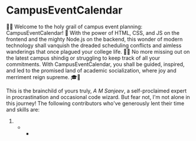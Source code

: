 # CampusEventCalendar

🎉📅 Welcome to the holy grail of campus event planning: CampusEventCalendar! 🙌 With the power of HTML, CSS, and JS on the frontend and the mighty Node.js on the backend, this wonder of modern technology shall vanquish the dreaded scheduling conflicts and aimless wanderings that once plagued your college life. 🙅‍♂️ No more missing out on the latest campus shindig or struggling to keep track of all your commitments. With CampusEventCalendar, you shall be guided, inspired, and led to the promised land of academic socialization, where joy and merriment reign supreme. 🎓🎊

This is the brainchild of yours truly, *A M Sanjeev*, a self-proclaimed expert in procrastination and occasional code wizard. But fear not, I'm not alone in this journey! The following contributors who've generously lent their time and skills are:
1. * *
